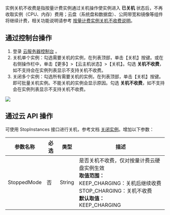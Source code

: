 实例关机不收费是指按量计费实例通过关机操作使实例进入 **已关机** 状态后，不再收取实例（CPU、内存）费用；云盘（系统盘和数据盘）、公网带宽和镜像等组件将继续计费，相关功能说明请参考 [按量计费实例关机不收费说明](https://cloud.tencent.com/document/product/213/19918 )。

## 通过控制台操作
1. 登录 [云服务器控制台](https://console.cloud.tencent.com/cvm) 。
2. 关机单个实例：勾选需要关机的实例，在列表顶部，单击【关机】按键。或在右侧操作栏中，单击【更多】>【云主机状态】>【关机】。勾选 **关机不收费**，如不支持会在实例列表显示不支持关机不收费。
3. 关闭多个实例：勾选所有需要关机的实例，在列表顶部，单击【关机】按键。即可批量关机实例。不能关机的实例会显示原因。勾选 **关机不收费**，如不支持会在实例列表显示不支持关机不收费。

![](https://main.qcloudimg.com/raw/bd3e5bd060565ca74b24a9a898feb13d.png)
## 通过云 API 操作
可使用 StopInstances 接口进行关机，参考文档 [关闭实例](https://cloud.tencent.com/document/product/213/15743)。增加以下参数：

| 参数名称    | 必选 | 类型   | 描述                                                         |
| ----------- | ---- | ------ | ------------------------------------------------------------ |
| StoppedMode | 否   | String | 是否关机不收费，仅对按量计费云硬盘实例生效<br>**取值范围：**<br>KEEP_CHARGING：关机后继续收费<br>STOP_CHARGING：关机不收费<br>**默认取值：**<br>KEEP_CHARGING |
